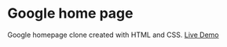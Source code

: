 # Google home page
 Google homepage clone created with HTML and CSS.
[Live Demo](https://varunr1.github.io/google-homepage/)
